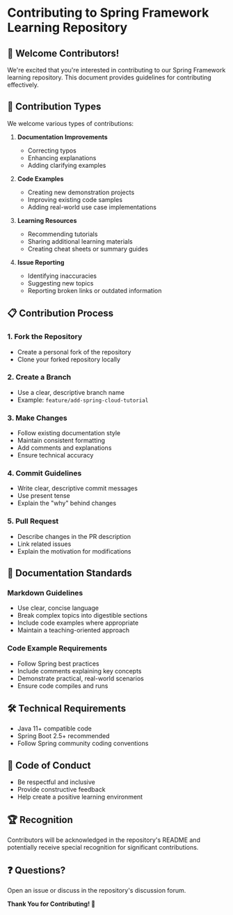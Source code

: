 # Contributing to Spring Framework Learning Repository

## 🤝 Welcome Contributors!

We're excited that you're interested in contributing to our Spring Framework learning repository. This document provides guidelines for contributing effectively.

## 🎯 Contribution Types

We welcome various types of contributions:

1. **Documentation Improvements**
    - Correcting typos
    - Enhancing explanations
    - Adding clarifying examples

2. **Code Examples**
    - Creating new demonstration projects
    - Improving existing code samples
    - Adding real-world use case implementations

3. **Learning Resources**
    - Recommending tutorials
    - Sharing additional learning materials
    - Creating cheat sheets or summary guides

4. **Issue Reporting**
    - Identifying inaccuracies
    - Suggesting new topics
    - Reporting broken links or outdated information

## 📋 Contribution Process

### 1. Fork the Repository
- Create a personal fork of the repository
- Clone your forked repository locally

### 2. Create a Branch
- Use a clear, descriptive branch name
- Example: `feature/add-spring-cloud-tutorial`

### 3. Make Changes
- Follow existing documentation style
- Maintain consistent formatting
- Add comments and explanations
- Ensure technical accuracy

### 4. Commit Guidelines
- Write clear, descriptive commit messages
- Use present tense
- Explain the "why" behind changes

### 5. Pull Request
- Describe changes in the PR description
- Link related issues
- Explain the motivation for modifications

## 📝 Documentation Standards

### Markdown Guidelines
- Use clear, concise language
- Break complex topics into digestible sections
- Include code examples where appropriate
- Maintain a teaching-oriented approach

### Code Example Requirements
- Follow Spring best practices
- Include comments explaining key concepts
- Demonstrate practical, real-world scenarios
- Ensure code compiles and runs

## 🛠 Technical Requirements
- Java 11+ compatible code
- Spring Boot 2.5+ recommended
- Follow Spring community coding conventions

## 📢 Code of Conduct
- Be respectful and inclusive
- Provide constructive feedback
- Help create a positive learning environment

## 🏆 Recognition
Contributors will be acknowledged in the repository's README and potentially receive special recognition for significant contributions.

## ❓ Questions?
Open an issue or discuss in the repository's discussion forum.

**Thank You for Contributing! 🌟**